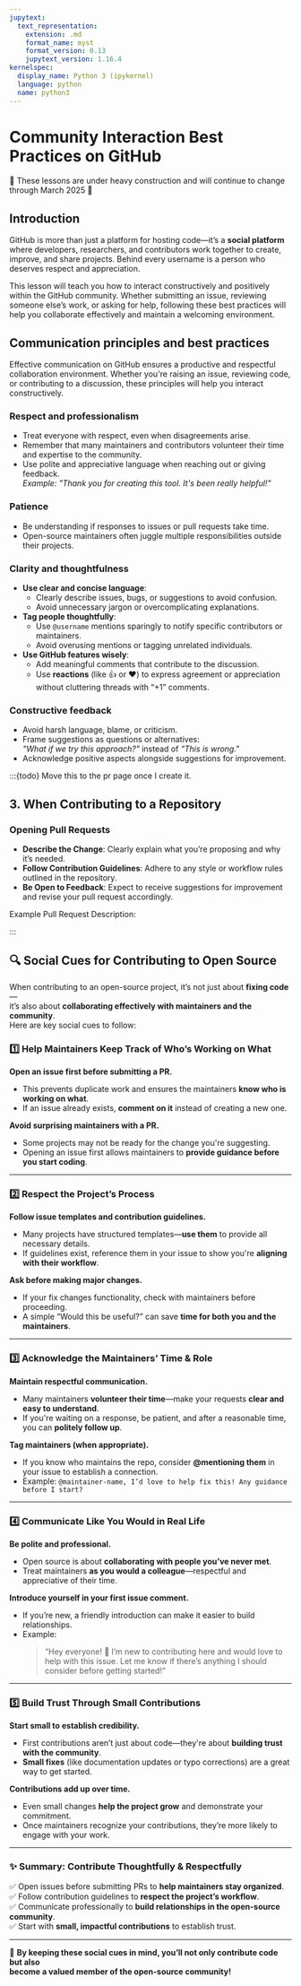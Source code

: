 ```yaml
---
jupytext:
  text_representation:
    extension: .md
    format_name: myst
    format_version: 0.13
    jupytext_version: 1.16.4
kernelspec:
  display_name: Python 3 (ipykernel)
  language: python
  name: python3
---
```


# Community Interaction Best Practices on GitHub

🚧 These lessons are under heavy construction and will continue to change through March 2025 🚧 
## Introduction

GitHub is more than just a platform for hosting code—it’s a **social platform** where developers, researchers, and contributors work together to create, improve, and share projects. Behind every username is a person who deserves respect and appreciation. 

This lesson will teach you how to interact constructively and positively within the GitHub community. Whether submitting an issue, reviewing someone else’s work, or asking for help, following these best practices will help you collaborate effectively and maintain a welcoming environment.

## Communication principles and best practices

Effective communication on GitHub ensures a productive and respectful collaboration environment. Whether you're raising an issue, reviewing code, or contributing to a discussion, these principles will help you interact constructively.

### Respect and professionalism
- Treat everyone with respect, even when disagreements arise.
- Remember that many maintainers and contributors volunteer their time and expertise to the community.
- Use polite and appreciative language when reaching out or giving feedback.  
  _Example: "Thank you for creating this tool. It's been really helpful!"_

### Patience
- Be understanding if responses to issues or pull requests take time.
- Open-source maintainers often juggle multiple responsibilities outside their projects.

### Clarity and thoughtfulness
- **Use clear and concise language**:  
  - Clearly describe issues, bugs, or suggestions to avoid confusion.
  - Avoid unnecessary jargon or overcomplicating explanations.
- **Tag people thoughtfully**:  
  - Use `@username` mentions sparingly to notify specific contributors or maintainers.
  - Avoid overusing mentions or tagging unrelated individuals.
- **Use GitHub features wisely**:  
  - Add meaningful comments that contribute to the discussion.
  - Use **reactions** (like 👍 or ❤️) to express agreement or appreciation without cluttering threads with “+1” comments.

### Constructive feedback
- Avoid harsh language, blame, or criticism.
- Frame suggestions as questions or alternatives:  
  _"What if we try this approach?"_ instead of _"This is wrong."_
- Acknowledge positive aspects alongside suggestions for improvement.

:::{todo}
Move this to the pr page once I create it. 

## 3. When Contributing to a Repository



### Opening Pull Requests
- **Describe the Change**: Clearly explain what you’re proposing and why it’s needed.
- **Follow Contribution Guidelines**: Adhere to any style or workflow rules outlined in the repository.
- **Be Open to Feedback**: Expect to receive suggestions for improvement and revise your pull request accordingly.

Example Pull Request Description:

:::

## 🔍 Social Cues for Contributing to Open Source  

When contributing to an open-source project, it’s not just about **fixing code**—  
it’s also about **collaborating effectively with maintainers and the community**.  
Here are key social cues to follow:  

### 1️⃣ Help Maintainers Keep Track of Who’s Working on What  

<i class="fa-solid fa-list-check" style="color: #6ec9c3;"></i> **Open an issue first before submitting a PR.**  
- This prevents duplicate work and ensures the maintainers **know who is working on what**.  
- If an issue already exists, **comment on it** instead of creating a new one.  

<i class="fa-solid fa-triangle-exclamation" style="color: #6ec9c3;"></i> **Avoid surprising maintainers with a PR.**  
- Some projects may not be ready for the change you're suggesting.  
- Opening an issue first allows maintainers to **provide guidance before you start coding**.  

---

### 2️⃣ Respect the Project’s Process  

<i class="fa-solid fa-book-open" style="color: #6ec9c3;"></i> **Follow issue templates and contribution guidelines.**  
- Many projects have structured templates—**use them** to provide all necessary details.  
- If guidelines exist, reference them in your issue to show you're **aligning with their workflow**.  

<i class="fa-solid fa-compass-drafting" style="color: #6ec9c3;"></i> **Ask before making major changes.**  
- If your fix changes functionality, check with maintainers before proceeding.  
- A simple “Would this be useful?” can save **time for both you and the maintainers**.  

---

### 3️⃣ Acknowledge the Maintainers’ Time & Role  

<i class="fa-solid fa-handshake-angle" style="color: #6ec9c3;"></i> **Maintain respectful communication.**  
- Many maintainers **volunteer their time**—make your requests **clear and easy to understand**.  
- If you're waiting on a response, be patient, and after a reasonable time, you can **politely follow up**.  

<i class="fa-solid fa-user-tag" style="color: #6ec9c3;"></i> **Tag maintainers (when appropriate).**  
- If you know who maintains the repo, consider **@mentioning them** in your issue to establish a connection.  
- Example: `@maintainer-name, I’d love to help fix this! Any guidance before I start?`  

---

### 4️⃣ Communicate Like You Would in Real Life  

<i class="fa-solid fa-comments" style="color: #6ec9c3;"></i> **Be polite and professional.**  
- Open source is about **collaborating with people you’ve never met**.  
- Treat maintainers **as you would a colleague**—respectful and appreciative of their time.  

<i class="fa-solid fa-hand-wave" style="color: #6ec9c3;"></i> **Introduce yourself in your first issue comment.**  
- If you’re new, a friendly introduction can make it easier to build relationships.  
- Example:  
  > “Hey everyone! 👋 I’m new to contributing here and would love to help with this issue. Let me know if there’s anything I should consider before getting started!”  

---

### 5️⃣ Build Trust Through Small Contributions  

<i class="fa-solid fa-user-check" style="color: #6ec9c3;"></i> **Start small to establish credibility.**  
- First contributions aren’t just about code—they're about **building trust with the community**.  
- **Small fixes** (like documentation updates or typo corrections) are a great way to get started.  

<i class="fa-solid fa-layer-group" style="color: #6ec9c3;"></i> **Contributions add up over time.**  
- Even small changes **help the project grow** and demonstrate your commitment.  
- Once maintainers recognize your contributions, they’re more likely to engage with your work.  

---

### **✨ Summary: Contribute Thoughtfully & Respectfully**  
✅ Open issues before submitting PRs to **help maintainers stay organized**.  
✅ Follow contribution guidelines to **respect the project’s workflow**.  
✅ Communicate professionally to **build relationships in the open-source community**.  
✅ Start with **small, impactful contributions** to establish trust.  

---

🚀 **By keeping these social cues in mind, you’ll not only contribute code but also  
become a valued member of the open-source community!**  
